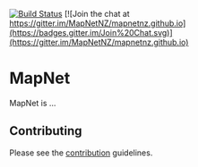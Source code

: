 [![Build Status](https://travis-ci.org/MapNetNZ/mapnetnz.github.io.svg?branch=master)](https://travis-ci.org/MapNetNZ/mapnetnz.github.io) [![Join the chat at https://gitter.im/MapNetNZ/mapnetnz.github.io](https://badges.gitter.im/Join%20Chat.svg)](https://gitter.im/MapNetNZ/mapnetnz.github.io)

# MapNet

MapNet is ...

## Contributing

Please see the [contribution](CONTRIBUTING.md) guidelines.
